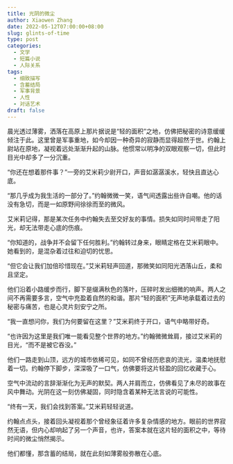 ```yaml
---
title: 光阴的微尘
author: Xiaowen Zhang
date: 2022-05-12T07:00:00+08:00
slug: glints-of-time
type: post
categories:
  - 文学
  - 短篇小说
  - 人际关系
tags:
  - 细致描写
  - 含蓄结局
  - 军事背景
  - 人性
  - 对话艺术
draft: false
---
```


晨光透过薄雾，洒落在高原上那片据说是“轻的面积”之地，仿佛把秘密的诗意缓缓倾注于此。这里曾是军事重地，如今却因一种奇异的寂静而显得超然于世。约翰上尉站在原地，凝视着远处渐渐升起的山脉。他惯常以明净的双眼观察一切，但此时目光中却多了一分沉重。

“你还在想着那件事？”一旁的艾米莉少尉开口，声音如潺潺溪水，轻快且直达心底。

“那几乎成为我生活的一部分了。”约翰微微一笑，语气间透露出些许自嘲。他的话没有急切，而是一如原野间徐徐而至的微风。

艾米莉记得，那是某次任务中约翰失去至交好友的事情。损失如同时间带走了阳光，却无法带走心底的伤痕。

“你知道的，战争并不会留下任何胜利。”约翰转过身来，眼睛定格在艾米莉眼中。她看到的，是混杂着过往和迫切的忧思。

“但它会让我们加倍珍惜现在。”艾米莉轻声回道，那微笑如同阳光洒落山丘，柔和且坚定。

他们沿着小路缓步而行，脚下是缀满秋色的落叶，压碎时发出细微的响声。两人之间不再需要多言，空气中充盈着自然的和谐。那片“轻的面积”无声地承载着过去的秘密与痛苦，也是心灵片刻安宁之所。

“我一直想问你，我们为何要留在这里？”艾米莉终于开口，语气中略带好奇。

“也许因为这里是我们唯一能看见整个世界的地方。”约翰微微耸肩，接过艾米莉的目光，“而不是被它吞没。”

他们一路走到山顶，远方的城市依稀可见，如同不曾经历悲哀的流光，温柔地抚慰着一切。约翰停下脚步，深深吸了一口气，仿佛要将这片轻盈的回忆收藏于心。

空气中流动的言辞渐渐化为无声的默契。两人并肩而立，仿佛看见了未尽的故事在风中舞动。光阴在这一刻仿佛凝固，同时隐含着某种无法言说的可能性。

“终有一天，我们会找到答案。”艾米莉轻轻说道。

约翰点点头，接着回头凝视着那个曾经象征着许多复杂情感的地方。眼前的世界寂然无语，但内心却响起了另一个声音，也许，答案本就在这片轻的面积之中，等待时间的微尘悄然揭示。

他们都懂，那含蓄的结局，就在此刻如薄雾般弥散在心底。